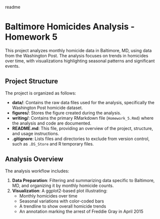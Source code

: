 readme

# Baltimore Homicides Analysis - Homework 5

This project analyzes monthly homicide data in Baltimore, MD, using data from the Washington Post. The analysis focuses on trends in homicides over time, with visualizations highlighting seasonal patterns and significant events.

## Project Structure

The project is organized as follows:
- **data/**: Contains the raw data files used for the analysis, specifically the Washington Post homicide dataset.
- **figures/**: Stores the figure created during the analysis.
- **writing/**: Contains the primary RMarkdown file (`Homework_5.Rmd`) where the analysis and code are documented.
- **README.md**: This file, providing an overview of the project, structure, and usage instructions.
- **.gitignore**: Lists files and directories to exclude from version control, such as `.DS_Store` and R temporary files.

## Analysis Overview

The analysis workflow includes:
1. **Data Preparation**: Filtering and summarizing data specific to Baltimore, MD, and organizing it by monthly homicide counts.
2. **Visualization**: A ggplot2-based plot illustrating:
   - Monthly homicides over time
   - Seasonal variations with color-coded bars
   - A trendline to show overall homicide trends
   - An annotation marking the arrest of Freddie Gray in April 2015


